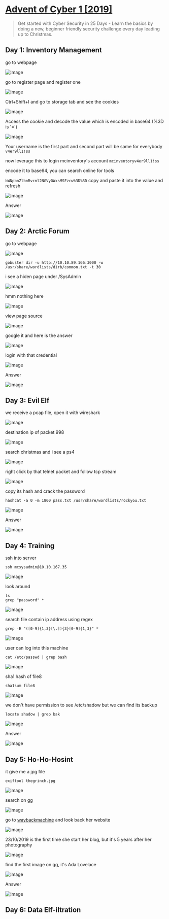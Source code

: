 # [Advent of Cyber 1 [2019]](https://tryhackme.com/room/25daysofchristmas)

> Get started with Cyber Security in 25 Days - Learn the basics by doing a new, beginner friendly security challenge every day leading up to Christmas.

## Day 1: Inventory Management

go to webpage

![image](https://user-images.githubusercontent.com/90561566/203717333-07ef16e3-fcca-4c5e-b9cb-3e2a6dec6d50.png)

go to register page and register one

![image](https://user-images.githubusercontent.com/90561566/203718107-53deeee9-9e8c-4b1a-8acb-e2fb220c56d7.png)

Ctrl+Shift+I and go to storage tab and see the cookies

![image](https://user-images.githubusercontent.com/90561566/203718318-3ef31a2f-e106-4698-8c18-b7ff8bc12744.png)

Access the cookie and decode the value which is encoded in base64 (%3D is '=')

![image](https://user-images.githubusercontent.com/90561566/203719731-ff3f989b-2d61-49c8-9c42-63b0f195985d.png)

Your username is the first part and second part will be same for everybody `v4er9ll1!ss`

now leverage this to login mcinventory's account `mcinventoryv4er9ll1!ss`

encode it to base64, you can search online for tools

`bWNpbnZlbnRvcnl2NGVyOWxsMSFzcw%3D%3D` copy and paste it into the value and refresh

![image](https://user-images.githubusercontent.com/90561566/203721108-0a11b0af-ae72-4888-bffd-43ba25dcf5fb.png)

Answer

![image](https://user-images.githubusercontent.com/90561566/203721147-85eef5a0-f731-4f96-9006-5de676e86f13.png)

## Day 2: Arctic Forum

go to webpage

![image](https://user-images.githubusercontent.com/90561566/203722501-2012b3b8-686b-4370-b19a-800750c79d66.png)

```
gobuster dir -u http://10.10.89.166:3000 -w /usr/share/wordlists/dirb/common.txt -t 30
```

i see a hiden page under /SysAdmin

![image](https://user-images.githubusercontent.com/90561566/203722926-52f49d0f-1187-42de-bf4f-1f9e5748e2e6.png)

hmm nothing here

![image](https://user-images.githubusercontent.com/90561566/203723299-1e449612-0c70-4c2b-843b-b3cec294a22a.png)

view page source

![image](https://user-images.githubusercontent.com/90561566/203723408-dcfb0b45-512a-4692-a45f-1aa703350b06.png)

google it and here is the answer

![image](https://user-images.githubusercontent.com/90561566/203723600-93521a3d-9b07-4541-bc2a-09701ca2f673.png)

login with that credential

![image](https://user-images.githubusercontent.com/90561566/203724045-5f66672c-4708-42ae-8e63-b5410cee9eb8.png)

Answer

![image](https://user-images.githubusercontent.com/90561566/203724375-6069c244-4cf4-430d-b267-eb1fc821f26b.png)

## Day 3: Evil Elf

we receive a pcap file, open it with wireshark

![image](https://user-images.githubusercontent.com/90561566/203924984-d9fb7196-ae3a-41c7-86c7-1ffa448f98e9.png)

destination ip of packet 998

![image](https://user-images.githubusercontent.com/90561566/203925740-cf894440-8244-4e37-9e71-6174f903a4ee.png)

search christmas and i see a ps4

![image](https://user-images.githubusercontent.com/90561566/203925911-57e2236d-18b5-4545-8304-1e8aab912a2f.png)

right click by that telnet packet and follow tcp stream

![image](https://user-images.githubusercontent.com/90561566/203926218-81c8963e-8416-416c-a3f1-2240d305fcc2.png)

copy its hash and crack the password

```
hashcat -a 0 -m 1800 pass.txt /usr/share/wordlists/rockyou.txt
```

![image](https://user-images.githubusercontent.com/90561566/203927701-95099895-ce54-432d-b6c5-f836d97b2f27.png)

Answer

![image](https://user-images.githubusercontent.com/90561566/203927756-1a7a26e4-e544-40bd-aa7a-84d53c3e22db.png)

## Day 4: Training

ssh into server

```
ssh mcsysadmin@10.10.167.35
```

![image](https://user-images.githubusercontent.com/90561566/204207865-8d0cb396-ac0d-4040-8389-3835f987dc6c.png)

look around

```
ls
grep "password" *
```

![image](https://user-images.githubusercontent.com/90561566/204207179-dd154425-3a5c-4e5e-88df-0de50cd6ccd2.png)

search file contain ip address using regex

```
grep -E "([0-9]{1,3}[\.]){3}[0-9]{1,3}" *
```

![image](https://user-images.githubusercontent.com/90561566/204208001-4f5fe63a-c76a-437e-af18-dc6cd7364a1f.png)

user can log into this machine

```
cat /etc/passwd | grep bash
```

![image](https://user-images.githubusercontent.com/90561566/204208779-c6bcc775-dfdf-47a4-94e4-d86305ffc85f.png)

sha1 hash of file8

```
sha1sum file8
```

![image](https://user-images.githubusercontent.com/90561566/204208865-f6a16486-cba0-419e-b828-b29f1548c8ec.png)

we don't have permission to see /etc/shadow but we can find its backup

```
locate shadow | grep bak
```

![image](https://user-images.githubusercontent.com/90561566/204209600-35af51b2-6e26-48fc-90a8-33f1e1e9047a.png)

Answer

![image](https://user-images.githubusercontent.com/90561566/204211018-feb7a9b7-bc00-4a00-acd2-8c53e504efed.png)

## Day 5: Ho-Ho-Hosint

it give me a jpg file

```
exiftool thegrinch.jpg
```

![image](https://user-images.githubusercontent.com/90561566/204210699-966a1a27-8a8b-4049-bbf1-e8614886f6d6.png)

search on gg

![image](https://user-images.githubusercontent.com/90561566/204210793-afdea76f-a651-4d4f-8085-5591aa65d114.png)

go to [waybackmachine](https://archive.org/web/) and look back her website

![image](https://user-images.githubusercontent.com/90561566/204212360-bbdb81e6-43a3-41f5-8799-6bf30415389a.png)

23/10/2019 is the first time she start her blog, but it's 5 years after her photography

![image](https://user-images.githubusercontent.com/90561566/204212578-89f55346-11bb-4817-8068-1e97e21c01fd.png)

find the first image on gg, it's Ada Lovelace

![image](https://user-images.githubusercontent.com/90561566/204212975-6035edae-8beb-47c3-a76e-c5b43046c1ce.png)

Answer

![image](https://user-images.githubusercontent.com/90561566/204213191-f26d0748-fe5b-411e-ba37-8e810ecbb41f.png)

## Day 6: Data Elf-iltration







